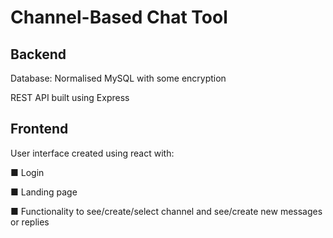 # Channel-Based Chat Tool

## Backend
Database: Normalised MySQL with some encryption

REST API built using Express

## Frontend
User interface created using react with:

■ Login

■ Landing page

■ Functionality to see/create/select channel and see/create new messages or replies
